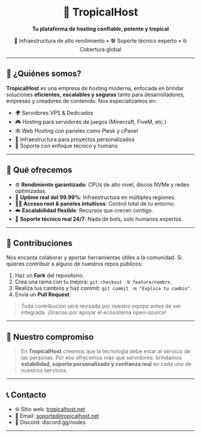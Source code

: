 <h1 align="center">🌴 TropicalHost</h1>

<p align="center">
  <b>Tu plataforma de hosting confiable, potente y tropical</b>
</p>

<p align="center">
  🚀 Infraestructura de alto rendimiento • 🛠️ Soporte técnico experto • 🌐 Cobertura global
</p>

---

## 🧩 ¿Quiénes somos?

**TropicalHost** es una empresa de hosting moderna, enfocada en brindar soluciones **eficientes, escalables y seguras** tanto para desarrolladores, empresas y creadores de contenido. Nos especializamos en:

- 🌍 Servidores VPS & Dedicados
- 🎮 Hosting para servidores de juegos (Minecraft, FiveM, etc.)
- 🕸️ Web Hosting con paneles como Plesk y cPanel
- 🧪 Infraestructura para proyectos personalizados
- 🧠 Soporte con enfoque técnico y humano

---

## 🔧 Qué ofrecemos

- ⚙️ **Rendimiento garantizado**: CPUs de alto nivel, discos NVMe y redes optimizadas.
- 📡 **Uptime real del 99.99%**: Infraestructura en múltiples regiones.
- 🧑‍💻 **Acceso root & paneles intuitivos**: Control total de tu entorno.
- ☁️ **Escalabilidad flexible**: Recursos que crecen contigo.
- 💬 **Soporte técnico real 24/7**: Nada de bots, solo humanos expertos.

---

## 🤝 Contribuciones

Nos encanta colaborar y aportar herramientas útiles a la comunidad. Si quieres contribuir a alguno de nuestros repos públicos:

1. Haz un **Fork** del repositorio.
2. Crea una rama con tu mejora: `git checkout -b feature/nombre`.
3. Realiza tus cambios y haz commit: `git commit -m "Explica tu cambio"`.
4. Envía un **Pull Request**.

> Toda contribución será revisada por nuestro equipo antes de ser integrada. ¡Gracias por apoyar el ecosistema open-source!

---

## 💼 Nuestro compromiso

> En **TropicalHost** creemos que la tecnología debe estar al servicio de las personas. Por eso ofrecemos más que servidores: brindamos **estabilidad, soporte personalizado y confianza real** en cada uno de nuestros servicios.

---
## 📞 Contacto

- 🌐 Sitio web: [tropicalhost.net](https://tropicalhost.net)
- 📧 Email: soporte@tropicalhost.net
- 💬 Discord: discord.gg/nodes

---
